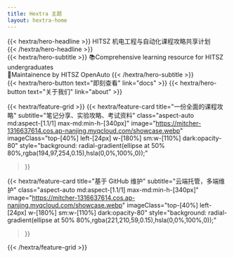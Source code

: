 ```yaml
---
title: Hextra 主题
layout: hextra-home
---
```


<!-- {{< hextra/hero-badge >}}

  <div class="w-2 h-2 rounded-full bg-primary-400"></div>
  <span> 开源</span>
  {{< icon name="arrow-circle-right" attributes="height=14" >}}
{{< /hextra/hero-badge >}} -->

<div class="mt-6 mb-6">
{{< hextra/hero-headline >}}
  HITSZ 机电工程与自动化课程攻略共享计划&nbsp;<br class="sm:block hidden" />
{{< /hextra/hero-headline >}}
</div>

<div class="mb-12">
{{< hextra/hero-subtitle >}}
  📚Comprehensive learning resource for HITSZ undergraduates&nbsp;<br class="sm:block hidden" />🔧Maintainence by HITSZ OpenAuto
{{< /hextra/hero-subtitle >}}
</div>

<div class="mb-6">
{{< hextra/hero-button text="即刻查看" link="docs" >}}
{{< hextra/hero-button text="关于我们" link="about" >}}
</div>

<div class="mt-6"></div>

{{< hextra/feature-grid >}}
  {{< hextra/feature-card
    title="一份全面的课程攻略"
    subtitle="笔记分享、实验攻略、考试资料"
    class="aspect-auto md:aspect-[1.1/1] max-md:min-h-[340px]"
    image="https://mitcher-1316637614.cos.ap-nanjing.myqcloud.com/showcase.webp"
    imageClass="top-[40%] left-[24px] w-[180%] sm:w-[110%] dark:opacity-80"
    style="background: radial-gradient(ellipse at 50% 80%,rgba(194,97,254,0.15),hsla(0,0%,100%,0));"
  >}}

  {{< hextra/feature-card
    title="基于 GitHub 维护"
    subtitle="云端托管，多端维护"
    class="aspect-auto md:aspect-[1.1/1] max-md:min-h-[340px]"
    image="https://mitcher-1316637614.cos.ap-nanjing.myqcloud.com/showcase.webp"
    imageClass="top-[40%] left-[24px] w-[180%] sm:w-[110%] dark:opacity-80"
    style="background: radial-gradient(ellipse at 50% 80%,rgba(221,210,59,0.15),hsla(0,0%,100%,0));"
  >}}
  
{{< /hextra/feature-grid >}}

